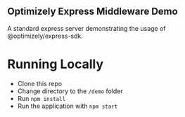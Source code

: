 ## Optimizely Express Middleware Demo

A standard express server demonstrating the usage of @optimizely/express-sdk.

# Running Locally
- Clone this repo
- Change directory to the `/demo` folder
- Run `npm install`
- Run the application with `npm start`
